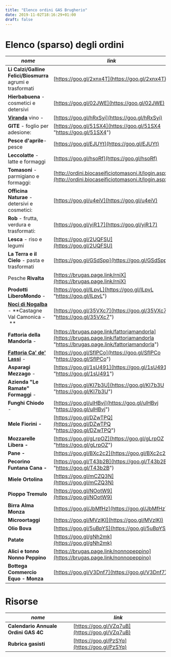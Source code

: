 ```yaml
---
title: "Elenco ordini GAS Brugherio"
date: 2019-11-02T18:16:29+01:00
draft: false
---
```


# Elenco (sparso) degli ordini

| *nome* |  *link* |
|---|---|
| **Li Calzi/Galline Felici/Biosmurra** agrumi e trasformati | [https://goo.gl/2xnx4T](https://goo.gl/2xnx4T) |
| **Hierbabuena** - cosmetici e detersivi | [https://goo.gl/02JWE](https://goo.gl/02JWE) |
| **[Viranda](http://www.laviranda.it/)** vino - | [https://goo.gl/hRxSyi](https://goo.gl/hRxSyi) |
| **GITE** - foglio per adesione: | [https://goo.gl/51SX4](https://goo.gl/51SX4 "https://goo.gl/51SX4") |
| **Pesce d'aprile**- pesce | [https://goo.gl/EJUYt](https://goo.gl/EJUYt) |
| **Leccolatte** - latte e formaggi | [https://goo.gl/hsoRf](https://goo.gl/hsoRf) |
| **Tomasoni** - parmigiano e formaggi:| [http://ordini.biocaseificiotomasoni.it/login.aspx](http://ordini.biocaseificiotomasoni.it/login.aspx) |
| **Officina Naturae** - detersivi e cosmetici:| [https://goo.gl/u4eiV](https://goo.gl/u4eiV) |
| **Rob** - frutta, verdura e trasformati:| [https://goo.gl/yiR17](https://goo.gl/yiR17) |
| **Lesca** - riso e legumi | [https://goo.gl/2UQFSU](https://goo.gl/2UQFSU) |
| **La Terra e il Cielo** - pasta e trasformati | [https://goo.gl/GSdSpp](https://goo.gl/GSdSpp) |
| Pesche **Rivalta** | [https://brugas.page.link/rniX](https://brugas.page.link/rniX) |
| **Prodotti LiberoMondo** - | [https://goo.gl/ILpvL](https://goo.gl/ILpvL "https://goo.gl/ILpvL") |
| **[Noci di Nogalba](http://www.produzionenoci.it/ "Noci di Nogalba")** \- **Castagne Val Camonica - **| [https://goo.gl/35VXc7](https://goo.gl/35VXc7 "https://goo.gl/35VXc7") |
| **Fattoria della Mandorla** - | [https://brugas.page.link/fattoriamandorla](https://brugas.page.link/fattoriamandorla "https://brugas.page.link/fattoriamandorla") |
| **[Fattoria Ca' de' Lassi](http://www.cadelassi.com "Fattoria Ca' de' Lassi")** - | [https://goo.gl/SfIPCo](https://goo.gl/SfIPCo "https://goo.gl/SfIPCo") |
| **Asparagi Mezzago** - | [https://goo.gl/1sU491](https://goo.gl/1sU491 "https://goo.gl/1sU491") |
| **Azienda "Le Ramate"** **Formaggi** - | [https://goo.gl/KI7b3U](https://goo.gl/KI7b3U "https://goo.gl/KI7b3U") |
| **Funghi Chiodo** - | [https://goo.gl/ulHBvj](https://goo.gl/ulHBvj "https://goo.gl/ulHBvj") |
| **Mele Fiorini -** | [https://goo.gl/DZwTPQ](https://goo.gl/DZwTPQ "https://goo.gl/DZwTPQ") |
| **Mozzarelle Libera -**| [https://goo.gl/gLrpOZ](https://goo.gl/gLrpOZ "https://goo.gl/gLrpOZ") |
| **Pane -**| [https://goo.gl/BXc2c2](https://goo.gl/BXc2c2) |
| **Pecorino Funtana Cana -** | [https://goo.gl/T43b2B](https://goo.gl/T43b2B "https://goo.gl/T43b2B") |
| **Miele Ortolina** | [https://goo.gl/mCZQ3N](https://goo.gl/mCZQ3N) |
| **Pioppo Tremulo** | [https://goo.gl/NOotW9](https://goo.gl/NOotW9) |
| **Birra Alma Monza** | [https://goo.gl/JbMfHz](https://goo.gl/JbMfHz) |
| **Microortaggi** | [https://goo.gl/MVzlKI](https://goo.gl/MVzlKI) |
| **Olio Bova** | [https://goo.gl/5uBpYS](https://goo.gl/5uBpYS) |
| **Patate** | [https://goo.gl/gNh2mk](https://goo.gl/gNh2mk) |
| **Alici e tonno Nonno Peppino** | [https://brugas.page.link/nonnopeppino](https://brugas.page.link/nonnopeppino) |
| **Bottega Commercio Equo - Monza** | [https://goo.gl/V3Dnf7](https://goo.gl/V3Dnf7) |

# Risorse

| *nome* |  *link* |
|---|---|
|**Calendario Annuale Ordini GAS 4C**  | [https://goo.gl/VZq7uB](https://goo.gl/VZq7uB) |
|**Rubrica gasisti**  | [https://goo.gl/PzSYq](https://goo.gl/PzSYq) |
